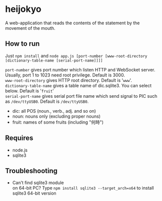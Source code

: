 heijokyo
========

A web-application that reads the contents of the statement by the movement of the mouth.

How to run
---
Just `npm install` and `node app.js [port-number [www-root-directory [dictionary-table-name [serial-port-name]]]]`

`port-number` gives port number which listen HTTP and WebSocket server. Usually, port 1 to 1023 need root privilege. Default is 3000.  
`www-root-directory` gives HTTP root directory. Default is '`www`'.  
`dictionary-table-name` gives a table name of dic.sqlite3. You can select below. Default is '`fruit`'  
`serial-port-name` gives serial port file name which send signal to PIC such as `/dev/ttyUSB0`. Default is `/dev/ttyUSB0`.  
* dic: all POS (noun., verb., adj. and so on)
* noun: nouns only (excluding proper nouns)
* fruit: names of some fruits (including "何時")

Requires
---
* node.js
* sqlite3
 
Troubleshooting
---
* Can't find sqlite3 module  
    on 64-bit PC?
    Type `npm install sqlite3 --target_arch=x64` to install sqlite3 64-bit version


